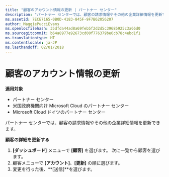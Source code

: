 ```yaml
---
title: "顧客のアカウント情報の更新 | パートナー センター"
description: "パートナー センターでは、顧客の請求情報やその他の企業詳細情報を更新できます。"
ms.assetid: 7ECE7165-0B0D-4183-845F-9F7B62056207
author: MaggiePucciEvans
ms.openlocfilehash: 35dfda44ad8a69feb5f2d2d5c39685925c3a66d0
ms.sourcegitcommit: b64a8977e92673cd00f776379be6cb78c4ebd1f1
ms.translationtype: HT
ms.contentlocale: ja-JP
ms.lasthandoff: 02/01/2018
---
```

# <a name="update-customer-account-info"></a>顧客のアカウント情報の更新

**適用対象**

-  パートナー センター
-  米国政府機関向け Microsoft Cloud のパートナー センター
-  Microsoft Cloud ドイツのパートナー センター

パートナー センターでは、顧客の請求情報やその他の企業詳細情報を更新できます。

**顧客の詳細を更新する**

1.  **[ダッシュボード]** メニューで **[顧客]** を選びます。 次に一覧から顧客を選びます。
2.  顧客メニューで **[アカウント]**、**[更新]** の順に選びます。
3.  変更を行った後、**[送信]**を選びます。

 

 



